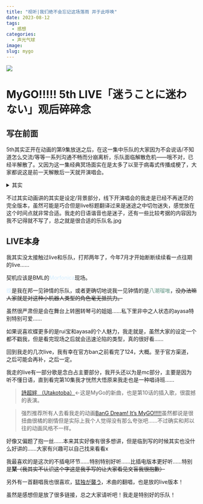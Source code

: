 ```yaml
---
title: "视听|我们绝不会忘记这场落雨 并于此呼唤"
date: 2023-08-12
tags: 
  - 感想
categories:
  - 声光气球
image:
slug: mygo
---
```


![](https://cdn.jsdelivr.net/gh/AhtsiH/picture/QQ%E6%88%AA%E5%9B%BE20230818224505.png)
# MyGO!!!!! 5th LIVE「迷うことに迷わない」观后碎碎念
## 写在前面

5th其实正开在动画的第9集放送之后，在这一集中乐队的大家因为不会说话/不知道怎么交流/等等一系列沟通不畅而分崩离析，乐队面临解散危机——哦不对，已经半解散了。又因为这一集经典冥场面实在是太多了以至于病毒式传播成梗了，大家都说这是前一天解散后一天就开演唱会。
<details>
<summary>其实</summary>
虽然我走能热起来我也挺高兴的但是因为传播源头是b站做动画杂谈的up，所以……不让人意外的是完全没有了解过我走只知道梗的人变多了……看着还挺闹心的。
</details>    

不过其实动画讲的其实是设定/背景部分，线下开演唱会的我走是已经不再迷茫的完全版本，虽然可能是巧合但是live标题翻译过来是迷途之中切勿迷失，感觉放在这个时间点就非常合适。我走的日语谐音也是迷子，还有一些比较考据的内容因为我不记得就不写了，总之就是很合适的乐队名.jpg

## LIVE本身

我其实没太接触过live和乐队，打邦两年了，今年7月才开始断断续续看一点往期的live……

契机应该是BML的<font color= #D1ECFF>Morfonica</font>现场。

<font color= #d1ecff>蝶</font>是我在邦一见钟情的乐队，或者更确切地说我一见钟情的是<font color= #669988>八潮瑠唯</font>，~~没办法嘛人家就是对这种小机器人类型的角色毫无抵抗力。~~

虽然很严肃但是会在舞台上转圈转琴弓的姐姐……私下里非中之人状态的ayasa特别特别可爱……

如果说喜欢蝶更多的是rui宝和ayasa的个人魅力，我走就是，虽然大家的设定一个都不戳我，但是看完现场之后就会迅速沦陷的类型，真的很好看……

回到我走的几次live，我有幸在官方ban之前看完了124，大概。至于官方渠道，之后可能会再补，之后一定。

我走的live有一部分歌是念白占主要部分，我开头还以为是mc部分，主要是因为听不懂日语，直到看完第10集我才恍然大悟原来我走也是一种唱诗班……

> [詩超絆 （Utakotoba）](https://b23.tv/G4BPlIY)←这是MyGo的新曲，也是第10话的插入歌，很震撼的表演。

> 强烈推荐所有人去看我走的动画[BanG Dream! It’s MyGO!!!!!](https://ani.gamer.com.tw/animeVideo.php?sn=34030)虽然都说是很扭曲很橘的剧情但是实际上我个人觉得没有那么夸张吧……不过确实和邦以往的动画风格不一样。

好像又偏题了抱一丝……本来其实好像有很多想讲，但是临到写的时候其实也没什么好讲的……大家有兴趣可以自己找来看看x

我最喜欢的是这次的不插电环节……特别特别好听……比插电版本更好听……特别是**栞**~~（我其实不认识这个字这是我手写的让大家看见文盲我很抱歉）~~

另外有一首翻唱我也很喜欢，[猛独が襲う](https://b23.tv/gRkR7Mt)，术曲的翻唱，也是放的live版本！

虽然是感想但是放了很多链接，总之大家请听吧！我走是特别好的乐队！